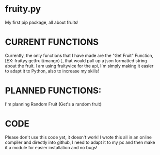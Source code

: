 # fruity.py
My first pip package, all about fruits!

# CURRENT FUNCTIONS

Currently, the only functions that I have made are the "Get Fruit" Function, [EX: fruityy.getfruit(mango) ], that would pull up a json formatted string about the fruit.
I am using fruityvice for the api, I'm simply making it easier to adapt it to Python, also to increase my skills!

# PLANNED FUNCTIONS:
I'm planning
Random Fruit (Get's a random fruit)

# CODE
Please don't use this code yet, it doesn't work!
I wrote this all in an online compiler and directly into github, I need to adapt it to my pc and then make it a module for easier installation and no bugs!
